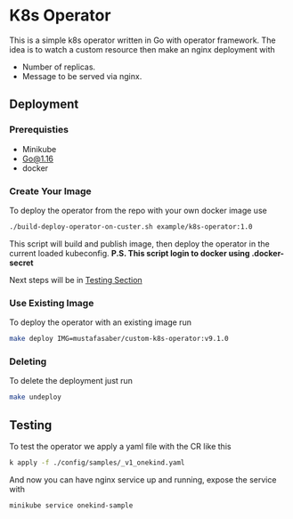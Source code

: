 # K8s Operator

This is a simple k8s operator written in Go with operator framework. The idea is to watch a custom resource then make an nginx deployment with 

* Number of replicas.
* Message to be served via nginx.

## Deployment

### Prerequisties

* Minikube
* Go@1.16
* docker

### Create Your Image

To deploy the operator from the repo with your own docker image use

``` bash
./build-deploy-operator-on-custer.sh example/k8s-operator:1.0
```

This script will build and publish image, then deploy the operator in the current loaded kubeconfig. **P.S. This script login to docker using .docker-secret**

Next steps will be in [Testing Section](#testing)


### Use Existing Image

To deploy the operator with an existing image run

``` bash
make deploy IMG=mustafasaber/custom-k8s-operator:v9.1.0
```

### Deleting

To delete the deployment just run

``` bash
make undeploy
```

## Testing

To test the operator we apply a yaml file with the CR like this

``` bash
k apply -f ./config/samples/_v1_onekind.yaml
```

And now you can have nginx service up and running, expose the service with

``` bash
minikube service onekind-sample
```